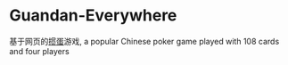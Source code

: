 # Guandan-Everywhere
基于网页的[掼蛋](https://zhuanlan.zhihu.com/p/682602724)游戏, a popular Chinese poker game played with 108 cards and four players
